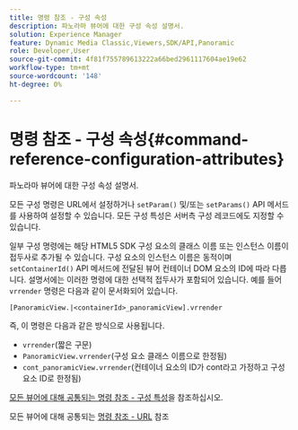```yaml
---
title: 명령 참조 - 구성 속성
description: 파노라마 뷰어에 대한 구성 속성 설명서.
solution: Experience Manager
feature: Dynamic Media Classic,Viewers,SDK/API,Panoramic
role: Developer,User
source-git-commit: 4f81f755789613222a66bed2961117604ae19e62
workflow-type: tm+mt
source-wordcount: '148'
ht-degree: 0%

---
```


# 명령 참조 - 구성 속성{#command-reference-configuration-attributes}

파노라마 뷰어에 대한 구성 속성 설명서.

모든 구성 명령은 URL에서 설정하거나 `setParam()` 및/또는 `setParams()` API 메서드를 사용하여 설정할 수 있습니다. 모든 구성 특성은 서버측 구성 레코드에도 지정할 수 있습니다.

일부 구성 명령에는 해당 HTML5 SDK 구성 요소의 클래스 이름 또는 인스턴스 이름이 접두사로 추가될 수 있습니다. 구성 요소의 인스턴스 이름은 동적이며 `setContainerId()` API 메서드에 전달된 뷰어 컨테이너 DOM 요소의 ID에 따라 다릅니다. 설명서에는 이러한 명령에 대한 선택적 접두사가 포함되어 있습니다. 예를 들어 `vrrender` 명령은 다음과 같이 문서화되어 있습니다.

```
[PanoramicView.|<containerId>_panoramicView].vrrender
```

즉, 이 명령은 다음과 같은 방식으로 사용됩니다.

* `vrrender`(짧은 구문)
* `PanoramicView.vrrender`(구성 요소 클래스 이름으로 한정됨)
* `cont_panoramicView.vrrender`(컨테이너 요소의 ID가 cont라고 가정하고 구성 요소 ID로 한정됨)


[모든 뷰어에 대해 공통되는 명령 참조 - 구성 특성](../../../r-html5-viewer-20-cmdref-configattrib/r-html5-viewer-20-cmdref-configattrib.md#concept-850e0f2c49b949deb7cfbfd330d329bd)을 참조하십시오.

모든 뷰어에 대해 공통되는 [명령 참조 - URL](../../../c-html5-viewer-20-cmdref-url/c-html5-viewer-20-cmdref-url.md#concept-9b337f349b7b406b8c33c7ee96b3e226) 참조
